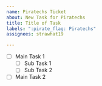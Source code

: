 ```yaml
---
name: Piratechs Ticket
about: New Task for Piratechs
title: Title of Task
labels: ":pirate_flag: Piratechs"
assignees: strawhat19

---
```


- [ ] Main Task 1
     - [ ] Sub Task 1
     - [ ] Sub Task 2
- [ ] Main Task 2
